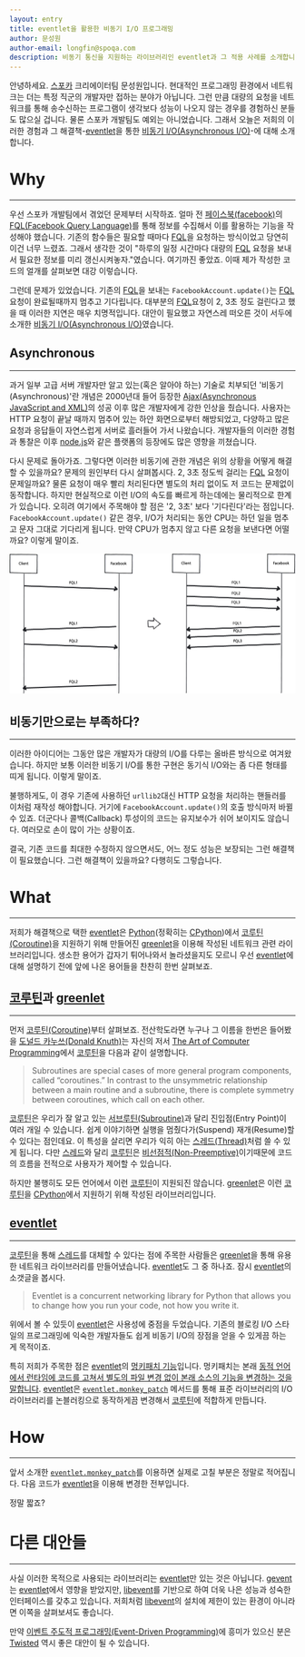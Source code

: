 ```yaml
---
layout: entry
title: eventlet을 활용한 비동기 I/O 프로그래밍
author: 문성원
author-email: longfin@spoqa.com
description: 비동기 통신을 지원하는 라이브러리인 eventlet과 그 적용 사례를 소개합니다.
---
```


안녕하세요. [스포카] 크리에이터팀 문성원입니다. 현대적인 프로그래밍 환경에서 네트워크는 더는 특정 직군의 개발자만 접하는 분야가 아닙니다. 그런 만큼 대량의 요청을 네트워크를 통해 송수신하는 프로그램이 생각보다 성능이 나오지 않는 경우를 경험하신 분들도 많으실 겁니다. 물론 스포카 개발팀도 예외는 아니었습니다. 그래서 오늘은 저희의 이러한 경험과 그 해결책-[eventlet]을 통한 [비동기 I/O\(Asynchronous I/O\)][Asynchronous I/O]-에 대해 소개합니다.

# Why
---

우선 스포카 개발팀에서 겪었던 문제부터 시작하죠. 얼마 전 [페이스북(facebook)][facebook]의 [FQL(Facebook Query Language)][FQL]를 통해 정보를 수집해서 이를 활용하는 기능을 작성해야 했습니다. 기존의 함수들은 필요할 때마다 [FQL]을 요청하는 방식이었고 당연히 이건 너무 느렸죠. 그래서 생각한 것이 "하루의 일정 시간마다 대량의 [FQL] 요청을 보내서 필요한 정보를 미리 갱신시켜놓자."였습니다. 여기까진 좋았죠. 이때 제가 작성한 코드의 얼개를 살펴보면 대강 이렇습니다.

<script src="https://gist.github.com/1808721.js"> </script>

그런데 문제가 있었습니다. 기존의 [FQL]을 보내는 <code>FacebookAccount.update()</code>는 [FQL]요청이 완료될때까지 멈추고 기다립니다. 대부분의 [FQL]요청이 2, 3초 정도 걸린다고 했을 때 이러한 지연은 매우 치명적입니다. 대안이 필요했고 자연스레 떠오른 것이 서두에 소개한 [비동기 I/O\(Asynchronous I/O\)][Asynchronous I/O]였습니다.

## Asynchronous
---

과거 일부 고급 서버 개발자만 알고 있는(혹은 알아야 하는) 기술로 치부되던 '비동기(Asynchronous)'란 개념은 2000년대 들어 등장한 [Ajax(Asynchronous JavaScript and XML)][Ajax]의 성공 이후 많은 개발자에게 강한 인상을 줬습니다. 사용자는 HTTP 요청이 끝날 때까지 멈추어 있는 하얀 화면으로부터 해방되었고, 다양하고 많은 요청과 응답들이 자연스럽게 서버로 흘러들어 가서 나왔습니다. 개발자들의 이러한 경험과 통찰은 이후 [node.js]와 같은 플랫폼의 등장에도 많은 영향을 끼쳤습니다.

다시 문제로 돌아가죠. 그렇다면 이러한 비동기에 관한 개념은 위의 상황을 어떻게 해결할 수 있을까요? 문제의 원인부터 다시 살펴봅시다. 2, 3초 정도씩 걸리는 [FQL] 요청이 문제일까요? 물론 요청이 매우 빨리 처리된다면 별도의 처리 없이도 저 코드는 문제없이 동작합니다. 하지만 현실적으로 이런 I/O의 속도를 빠르게 하는데에는 물리적으로 한계가 있습니다. 오히려 여기에서 주목해야 할 점은 '2, 3초' 보다 '기다린다'라는 점입니다. <code>FacebookAccount.update()</code> 같은 경우, I/O가 처리되는 동안 CPU는 하던 일을 멈추고 문자 그대로 기다리게 됩니다. 만약 CPU가 멈추지 않고 다른 요청을 보낸다면 어떨까요? 이렇게 말이죠.

![blocking vs non-blocking](/images/concurrency-and-eventlet/blocking_vs_non_blocking.png)


## 비동기만으로는 부족하다?
---

이러한 아이디어는 그동안 많은 개발자가 대량의 I/O를 다루는 올바른 방식으로 여겨왔습니다. 하지만 보통 이러한 비동기 I/O를 통한 구현은 동기식 I/O와는 좀 다른 형태를 띠게 됩니다. 이렇게 말이죠.

<script src="https://gist.github.com/1808715.js"> </script>

불행하게도, 이 경우 기존에 사용하던 <code>urllib2</code>대신 HTTP 요청을 처리하는 핸들러를 이처럼 재작성 해야합니다. 거기에 <code>FacebookAccount.update()</code>의 호출 방식마저 바뀔 수 있죠. 더군다나 콜백(Callback) 투성이의 코드는 유지보수가 쉬어 보이지도 않습니다. 여러모로 손이 많이 가는 상황이죠.

결국, 기존 코드를 최대한 수정하지 않으면서도, 어느 정도 성능은 보장되는 그런 해결책이 필요했습니다. 그런 해결책이 있을까요? 다행히도 그렇습니다.

# What
---

저희가 해결책으로 택한 [eventlet]은 [Python]\(정확히는 [CPython]\)에서 [코루틴(Coroutine)][코루틴]을 지원하기 위해 만들어진  [greenlet]을 이용해 작성된 네트워크 관련 라이브러리입니다. 생소한 용어가 갑자기 튀어나와서 놀라셨을지도 모르니 우선 [eventlet]에 대해 설명하기 전에 앞에 나온 용어들을 찬찬히 한번 살펴보죠.

## [코루틴]과 [greenlet]
---

먼저 [코루틴(Coroutine)][코루틴]부터 살펴보죠. 전산학도라면 누구나 그 이름을 한번은 들어봤을 [도널드 카누쓰(Donald Knuth)](http://ko.wikipedia.org/wiki/%EB%8F%84%EB%84%90%EB%93%9C_%ED%81%AC%EB%88%84%EC%8A%A4)는 자신의 저서 [The Art of Computer Programming](http://ko.wikipedia.org/wiki/The_Art_of_Computer_Programming)에서 [코루틴]을 다음과 같이 설명합니다.

> Subroutines are special cases of more general program components, called “coroutines.” In contrast to the unsymmetric relationship between a main routine and a subroutine, there is complete symmetry between coroutines, which call on each other.

[코루틴]은 우리가 잘 알고 있는 [서브루틴(Subroutine)][서브루틴]과 달리 진입점(Entry Point)이 여러 개일 수 있습니다. 쉽게 이야기하면 실행을 멈췄다가(Suspend) 재개(Resume)할 수 있다는 점인데요. 이 특성을 살리면 우리가 익히 아는 [스레드(Thread)][스레드]처럼 쓸 수 있게 됩니다. 다만 [스레드]와 달리 [코루틴]은 [비선점적(Non-Preemptive)](http://en.wikipedia.org/wiki/Nonpreemptive_multitasking)이기때문에 코드의 흐름을 전적으로 사용자가 제어할 수 있습니다.

하지만 불행히도 모든 언어에서 이런 [코루틴]이 지원되진 않습니다. [greenlet]은 이런 [코루틴]을 [CPython]에서 지원하기 위해 작성된 라이브러리입니다.

## [eventlet]
---
[코루틴]을 통해 [스레드]를 대체할 수 있다는 점에 주목한 사람들은 [greenlet]을 통해 유용한 네트워크 라이브러리를 만들어냈습니다. [eventlet]도 그 중 하나죠. 잠시 [eventlet]의 소갯글을 봅시다.

> Eventlet is a concurrent networking library for Python that allows you to change how you run your code, not how you write it.

위에서 볼 수 있듯이 [eventlet]은 사용성에 중점을 두었습니다. 기존의 블로킹 I/O 스타일의 프로그래밍에 익숙한 개발자들도 쉽게 비동기 I/O의 장점을 얻을 수 있게끔 하는 게 목적이죠. 

특히 저희가 주목한 점은 [eventlet]의 [멍키패치 기능](http://eventlet.net/doc/patching.html#monkey-patch)입니다. 멍키패치는 본래 [동적 언어에서 런타임에 코드를 고쳐서 별도의 파일 변경 없이 본래 소스의 기능을 변경하는 것을 말합니다](http://en.wikipedia.org/wiki/Monkey_patch). [eventlet]은 [<code>eventlet.monkey_patch</code>] 메서드를 통해 표준 라이브러리의 I/O 라이브러리를 논블러킹으로 동작하게끔 변경해서 [코루틴]에 적합하게 만듭니다.

# How
---

앞서 소개한 [<code>eventlet.monkey_patch</code>]를 이용하면 실제로 고칠 부분은 정말로 적어집니다. 다음 코드가 [eventlet]을 이용해 변경한 전부입니다.

<script src="https://gist.github.com/1808724.js"> </script>

정말 짧죠?

# 다른 대안들
---

사실 이러한 목적으로 사용되는 라이브러리는 [eventlet]만 있는 것은 아닙니다. [gevent]는 [eventlet]에서 영향을 받았지만, [libevent]를 기반으로 하여 더욱 나은 성능과 성숙한 인터페이스를 갖추고 있습니다. 저희처럼 [libevent]의 설치에 제한이 있는 환경이 아니라면 이쪽을 살펴보셔도 좋습니다.

만약 [이벤트 주도적 프로그래밍(Event-Driven Programming)](http://en.wikipedia.org/wiki/Event-driven_programming)에 흥미가 있으신 분은 [Twisted] 역시 좋은 대안이 될 수 있습니다. 


[스포카]: http://spoqa.com
[eventlet]: http://eventlet.net/
[Asynchronous I/O]: http://en.wikipedia.org/wiki/Asynchronous_I/O
[facebook]: http://www.facebook.com/
[FQL]: http://developers.facebook.com/docs/reference/fql/
[node.js]: http://nodejs.org/
[Ajax]: http://en.wikipedia.org/wiki/Ajax_(programming)
[eventlet]: http://eventlet.net/
[Python]: http://python.org/
[CPython]: http://wiki.python.org/moin/CPython
[코루틴]: http://en.wikipedia.org/wiki/Coroutine
[서브루틴]: http://en.wikipedia.org/wiki/Subroutine
[greenlet]: http://pypi.python.org/pypi/greenlet
[스레드]: http://en.wikipedia.org/wiki/Thread_(computing)
[<code>eventlet.monkey_patch</code>]: http://eventlet.net/doc/basic_usage.html?highlight=monkey_patch#eventlet.monkey_patch
[gevent]: http://www.gevent.org/
[libevent]: http://libevent.org/
[Twisted]: http://twistedmatrix.com/trac/
